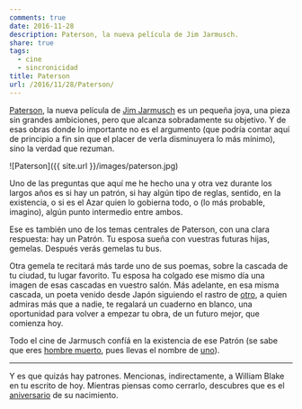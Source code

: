 ```yaml
---
comments: true
date: 2016-11-28
description: Paterson, la nueva película de Jim Jarmusch.
share: true
tags:
  - cine
  - sincronicidad
title: Paterson
url: /2016/11/28/Paterson/
---
```



[Paterson](https://es.wikipedia.org/wiki/Paterson_(pel%C3%ADcula)), la nueva película de [Jim Jarmusch](https://es.wikipedia.org/wiki/Jim_Jarmusch) es un pequeña joya, una pieza sin grandes ambiciones, pero que alcanza sobradamente su objetivo. Y de esas obras donde lo importante no es el argumento (que podría contar aquí de principio a fin sin que el placer de verla disminuyera lo más mínimo), sino la verdad que rezuman.

![Paterson]({{ site.url }}/images/paterson.jpg)

<!--more-->

Uno de las preguntas que aquí me he hecho una y otra vez durante los largos años es si hay un patrón, si hay algún tipo de reglas, sentido, en la existencia, o si es el Azar quien lo gobierna todo, o (lo más probable, imagino), algún punto intermedio entre ambos.

Ese es también uno de los temas centrales de Paterson, con una clara respuesta: hay un Patrón. Tu esposa sueña con vuestras futuras hijas, gemelas. Después verás gemelas tu bus.

Otra gemela te recitará más tarde uno de sus poemas, sobre la cascada de tu ciudad, tu lugar favorito. Tu esposa ha colgado ese mismo día una imagen de esas cascadas en vuestro salón. Más adelante, en esa misma cascada, un poeta venido desde Japón siguiendo el rastro de [otro](https://es.wikipedia.org/wiki/William_Carlos_Williams), a quien admiras más que a nadie, te regalará un cuaderno en blanco, una oportunidad para volver a empezar tu obra, de un futuro mejor, que comienza hoy.

Todo el cine de Jarmusch confíá en la existencia de ese Patrón (se sabe que eres [hombre muerto](https://en.wikipedia.org/wiki/Dead_Man), pues llevas el nombre de [uno](https://es.wikipedia.org/wiki/William_Blake)). 

***

Y es que quizás hay patrones. Mencionas, indirectamente, a William Blake en tu escrito de hoy. Mientras piensas como cerrarlo, descubres que es el [aniversario](http://allenginsberg.org/2011/11/william-blakes-birthday/) de su nacimiento.